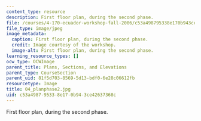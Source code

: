 ```yaml
---
content_type: resource
description: First floor plan, during the second phase.
file: /courses/4-170-ecuador-workshop-fall-2006/c53a498795338e170b943ce42637368c_04_planphase2.jpg
file_type: image/jpeg
image_metadata:
  caption: First floor plan, during the second phase.
  credit: Image courtesy of the workshop.
  image-alt: First floor plan, during the second phase.
learning_resource_types: []
ocw_type: OCWImage
parent_title: Plans, Sections, and Elevations
parent_type: CourseSection
parent_uid: 81f5d703-8569-5d13-bdf0-6e28c06612fb
resourcetype: Image
title: 04_planphase2.jpg
uid: c53a4987-9533-8e17-0b94-3ce42637368c
---
```

First floor plan, during the second phase.

